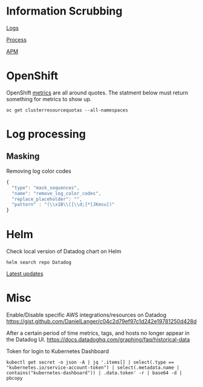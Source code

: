 # Information Scrubbing
[Logs](https://docs.datadoghq.com/agent/logs/advanced_log_collection/?tab=exclude_at_match#scrub-sensitive-data-from-your-logs)

[Process](https://docs.datadoghq.com/graphing/infrastructure/process/?tab=linuxwindows#process-arguments-scrubbing)

[APM](https://docs.datadoghq.com/security/tracing/#filtering-baseline)

# OpenShift
OpenShift [metrics](https://docs.datadoghq.com/integrations/openshift/#metrics) are all around quotes.  The statment below must return something for metrics to show up.

`oc get clusterresourcequotas --all-namespaces`

# Log processing

## Masking
Removing log color codes
```javascript
{
  "type": "mask_sequences",
  "name": "remove_log_color_codes",
  "replace_placeholder": "",
  "pattern" : "(\\x1B\\[[\\d;]*[JKmsu])"
}
```

# Helm

Check local version of Datadog chart on Helm

`helm search repo Datadog`

[Latest updates](https://github.com/helm/charts/commits/master/stable/datadog/Chart.yaml)


# Misc

Enable/Disable specific AWS integrations/resources on Datadog
https://gist.github.com/DanielLanger/c04c2d79ef97c1d242e19781250d428d



After a certain period of time metrics, tags, and hosts no longer appear in the Datadog UI.
https://docs.datadoghq.com/graphing/faq/historical-data


Token for login to Kubernetes Dashboard

`kubectl get secret -o json -A | jq '.items[] | select(.type == "kubernetes.io/service-account-token") | select(.metadata.name | contains("kubernetes-dashboard")) | .data.token' -r | base64 -d | pbcopy`